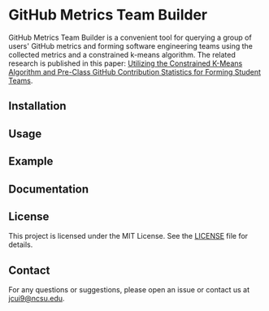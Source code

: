 # GitHub Metrics Team Builder

GitHub Metrics Team Builder is a convenient tool for querying a group of users' GitHub metrics and forming software engineering teams using the collected metrics and a constrained k-means algorithm. The related research is published in this paper: [Utilizing the Constrained K-Means Algorithm and Pre-Class GitHub Contribution Statistics for Forming Student Teams](https://dl.acm.org/doi/abs/10.1145/3649217.3653634).

## Installation

## Usage

## Example

## Documentation

## License

This project is licensed under the MIT License. See the [LICENSE](LICENSE) file for details.

## Contact

For any questions or suggestions, please open an issue or contact us at [jcui9@ncsu.edu](mailto:jcui9@ncsu.edu).
